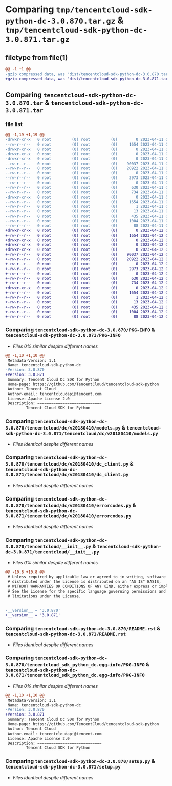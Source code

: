# Comparing `tmp/tencentcloud-sdk-python-dc-3.0.870.tar.gz` & `tmp/tencentcloud-sdk-python-dc-3.0.871.tar.gz`

## filetype from file(1)

```diff
@@ -1 +1 @@
-gzip compressed data, was "dist/tencentcloud-sdk-python-dc-3.0.870.tar", last modified: Tue Apr 11 03:33:40 2023, max compression
+gzip compressed data, was "dist/tencentcloud-sdk-python-dc-3.0.871.tar", last modified: Wed Apr 12 00:22:29 2023, max compression
```

## Comparing `tencentcloud-sdk-python-dc-3.0.870.tar` & `tencentcloud-sdk-python-dc-3.0.871.tar`

### file list

```diff
@@ -1,19 +1,19 @@
-drwxr-xr-x   0 root         (0) root         (0)        0 2023-04-11 03:33:40.000000 tencentcloud-sdk-python-dc-3.0.870/
--rw-r--r--   0 root         (0) root         (0)     1654 2023-04-11 03:33:40.000000 tencentcloud-sdk-python-dc-3.0.870/PKG-INFO
-drwxr-xr-x   0 root         (0) root         (0)        0 2023-04-11 03:33:40.000000 tencentcloud-sdk-python-dc-3.0.870/tencentcloud/
-drwxr-xr-x   0 root         (0) root         (0)        0 2023-04-11 03:33:40.000000 tencentcloud-sdk-python-dc-3.0.870/tencentcloud/dc/
-drwxr-xr-x   0 root         (0) root         (0)        0 2023-04-11 03:33:40.000000 tencentcloud-sdk-python-dc-3.0.870/tencentcloud/dc/v20180410/
--rw-r--r--   0 root         (0) root         (0)    90037 2023-04-11 03:33:40.000000 tencentcloud-sdk-python-dc-3.0.870/tencentcloud/dc/v20180410/models.py
--rw-r--r--   0 root         (0) root         (0)    20922 2023-04-11 03:33:40.000000 tencentcloud-sdk-python-dc-3.0.870/tencentcloud/dc/v20180410/dc_client.py
--rw-r--r--   0 root         (0) root         (0)        0 2023-04-11 03:33:40.000000 tencentcloud-sdk-python-dc-3.0.870/tencentcloud/dc/v20180410/__init__.py
--rw-r--r--   0 root         (0) root         (0)     2973 2023-04-11 03:33:40.000000 tencentcloud-sdk-python-dc-3.0.870/tencentcloud/dc/v20180410/errorcodes.py
--rw-r--r--   0 root         (0) root         (0)        0 2023-04-11 03:33:40.000000 tencentcloud-sdk-python-dc-3.0.870/tencentcloud/dc/__init__.py
--rw-r--r--   0 root         (0) root         (0)      630 2023-04-11 03:33:40.000000 tencentcloud-sdk-python-dc-3.0.870/tencentcloud/__init__.py
--rw-r--r--   0 root         (0) root         (0)      734 2023-04-11 03:33:40.000000 tencentcloud-sdk-python-dc-3.0.870/README.rst
-drwxr-xr-x   0 root         (0) root         (0)        0 2023-04-11 03:33:40.000000 tencentcloud-sdk-python-dc-3.0.870/tencentcloud_sdk_python_dc.egg-info/
--rw-r--r--   0 root         (0) root         (0)     1654 2023-04-11 03:33:40.000000 tencentcloud-sdk-python-dc-3.0.870/tencentcloud_sdk_python_dc.egg-info/PKG-INFO
--rw-r--r--   0 root         (0) root         (0)        1 2023-04-11 03:33:40.000000 tencentcloud-sdk-python-dc-3.0.870/tencentcloud_sdk_python_dc.egg-info/dependency_links.txt
--rw-r--r--   0 root         (0) root         (0)       13 2023-04-11 03:33:40.000000 tencentcloud-sdk-python-dc-3.0.870/tencentcloud_sdk_python_dc.egg-info/top_level.txt
--rw-r--r--   0 root         (0) root         (0)      435 2023-04-11 03:33:40.000000 tencentcloud-sdk-python-dc-3.0.870/tencentcloud_sdk_python_dc.egg-info/SOURCES.txt
--rw-r--r--   0 root         (0) root         (0)     1004 2023-04-11 03:33:40.000000 tencentcloud-sdk-python-dc-3.0.870/setup.py
--rw-r--r--   0 root         (0) root         (0)       88 2023-04-11 03:33:40.000000 tencentcloud-sdk-python-dc-3.0.870/setup.cfg
+drwxr-xr-x   0 root         (0) root         (0)        0 2023-04-12 00:22:29.000000 tencentcloud-sdk-python-dc-3.0.871/
+-rw-r--r--   0 root         (0) root         (0)     1654 2023-04-12 00:22:29.000000 tencentcloud-sdk-python-dc-3.0.871/PKG-INFO
+drwxr-xr-x   0 root         (0) root         (0)        0 2023-04-12 00:22:29.000000 tencentcloud-sdk-python-dc-3.0.871/tencentcloud/
+drwxr-xr-x   0 root         (0) root         (0)        0 2023-04-12 00:22:29.000000 tencentcloud-sdk-python-dc-3.0.871/tencentcloud/dc/
+drwxr-xr-x   0 root         (0) root         (0)        0 2023-04-12 00:22:29.000000 tencentcloud-sdk-python-dc-3.0.871/tencentcloud/dc/v20180410/
+-rw-r--r--   0 root         (0) root         (0)    90037 2023-04-12 00:22:29.000000 tencentcloud-sdk-python-dc-3.0.871/tencentcloud/dc/v20180410/models.py
+-rw-r--r--   0 root         (0) root         (0)    20922 2023-04-12 00:22:29.000000 tencentcloud-sdk-python-dc-3.0.871/tencentcloud/dc/v20180410/dc_client.py
+-rw-r--r--   0 root         (0) root         (0)        0 2023-04-12 00:22:29.000000 tencentcloud-sdk-python-dc-3.0.871/tencentcloud/dc/v20180410/__init__.py
+-rw-r--r--   0 root         (0) root         (0)     2973 2023-04-12 00:22:29.000000 tencentcloud-sdk-python-dc-3.0.871/tencentcloud/dc/v20180410/errorcodes.py
+-rw-r--r--   0 root         (0) root         (0)        0 2023-04-12 00:22:29.000000 tencentcloud-sdk-python-dc-3.0.871/tencentcloud/dc/__init__.py
+-rw-r--r--   0 root         (0) root         (0)      630 2023-04-12 00:22:29.000000 tencentcloud-sdk-python-dc-3.0.871/tencentcloud/__init__.py
+-rw-r--r--   0 root         (0) root         (0)      734 2023-04-12 00:22:29.000000 tencentcloud-sdk-python-dc-3.0.871/README.rst
+drwxr-xr-x   0 root         (0) root         (0)        0 2023-04-12 00:22:29.000000 tencentcloud-sdk-python-dc-3.0.871/tencentcloud_sdk_python_dc.egg-info/
+-rw-r--r--   0 root         (0) root         (0)     1654 2023-04-12 00:22:29.000000 tencentcloud-sdk-python-dc-3.0.871/tencentcloud_sdk_python_dc.egg-info/PKG-INFO
+-rw-r--r--   0 root         (0) root         (0)        1 2023-04-12 00:22:29.000000 tencentcloud-sdk-python-dc-3.0.871/tencentcloud_sdk_python_dc.egg-info/dependency_links.txt
+-rw-r--r--   0 root         (0) root         (0)       13 2023-04-12 00:22:29.000000 tencentcloud-sdk-python-dc-3.0.871/tencentcloud_sdk_python_dc.egg-info/top_level.txt
+-rw-r--r--   0 root         (0) root         (0)      435 2023-04-12 00:22:29.000000 tencentcloud-sdk-python-dc-3.0.871/tencentcloud_sdk_python_dc.egg-info/SOURCES.txt
+-rw-r--r--   0 root         (0) root         (0)     1004 2023-04-12 00:22:29.000000 tencentcloud-sdk-python-dc-3.0.871/setup.py
+-rw-r--r--   0 root         (0) root         (0)       88 2023-04-12 00:22:29.000000 tencentcloud-sdk-python-dc-3.0.871/setup.cfg
```

### Comparing `tencentcloud-sdk-python-dc-3.0.870/PKG-INFO` & `tencentcloud-sdk-python-dc-3.0.871/PKG-INFO`

 * *Files 0% similar despite different names*

```diff
@@ -1,10 +1,10 @@
 Metadata-Version: 1.1
 Name: tencentcloud-sdk-python-dc
-Version: 3.0.870
+Version: 3.0.871
 Summary: Tencent Cloud Dc SDK for Python
 Home-page: https://github.com/TencentCloud/tencentcloud-sdk-python
 Author: Tencent Cloud
 Author-email: tencentcloudapi@tencent.com
 License: Apache License 2.0
 Description: ============================
         Tencent Cloud SDK for Python
```

### Comparing `tencentcloud-sdk-python-dc-3.0.870/tencentcloud/dc/v20180410/models.py` & `tencentcloud-sdk-python-dc-3.0.871/tencentcloud/dc/v20180410/models.py`

 * *Files identical despite different names*

### Comparing `tencentcloud-sdk-python-dc-3.0.870/tencentcloud/dc/v20180410/dc_client.py` & `tencentcloud-sdk-python-dc-3.0.871/tencentcloud/dc/v20180410/dc_client.py`

 * *Files identical despite different names*

### Comparing `tencentcloud-sdk-python-dc-3.0.870/tencentcloud/dc/v20180410/errorcodes.py` & `tencentcloud-sdk-python-dc-3.0.871/tencentcloud/dc/v20180410/errorcodes.py`

 * *Files identical despite different names*

### Comparing `tencentcloud-sdk-python-dc-3.0.870/tencentcloud/__init__.py` & `tencentcloud-sdk-python-dc-3.0.871/tencentcloud/__init__.py`

 * *Files 0% similar despite different names*

```diff
@@ -10,8 +10,8 @@
 # Unless required by applicable law or agreed to in writing, software
 # distributed under the License is distributed on an "AS IS" BASIS,
 # WITHOUT WARRANTIES OR CONDITIONS OF ANY KIND, either express or implied.
 # See the License for the specific language governing permissions and
 # limitations under the License.
 
 
-__version__ = '3.0.870'
+__version__ = '3.0.871'
```

### Comparing `tencentcloud-sdk-python-dc-3.0.870/README.rst` & `tencentcloud-sdk-python-dc-3.0.871/README.rst`

 * *Files identical despite different names*

### Comparing `tencentcloud-sdk-python-dc-3.0.870/tencentcloud_sdk_python_dc.egg-info/PKG-INFO` & `tencentcloud-sdk-python-dc-3.0.871/tencentcloud_sdk_python_dc.egg-info/PKG-INFO`

 * *Files 0% similar despite different names*

```diff
@@ -1,10 +1,10 @@
 Metadata-Version: 1.1
 Name: tencentcloud-sdk-python-dc
-Version: 3.0.870
+Version: 3.0.871
 Summary: Tencent Cloud Dc SDK for Python
 Home-page: https://github.com/TencentCloud/tencentcloud-sdk-python
 Author: Tencent Cloud
 Author-email: tencentcloudapi@tencent.com
 License: Apache License 2.0
 Description: ============================
         Tencent Cloud SDK for Python
```

### Comparing `tencentcloud-sdk-python-dc-3.0.870/setup.py` & `tencentcloud-sdk-python-dc-3.0.871/setup.py`

 * *Files identical despite different names*

